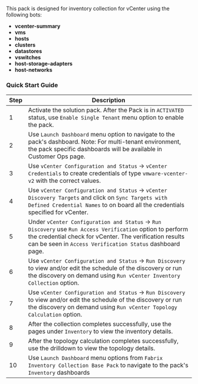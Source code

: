 This pack is designed for inventory collection for vCenter using the following bots:  
  
- **vcenter-summary**  
- **vms**  
- **hosts**  
- **clusters**  
- **datastores**  
- **vswitches**  
- **host-storage-adapters**  
- **host-networks**


### Quick Start Guide  
   
| Step | Description                                                                                                                                                                                                                          |  
|------|--------------------------------------------------------------------------------------------------------------------------------------------------------------------------------------------------------------------------------------|  
| 1    | Activate the solution pack. After the Pack is in `ACTIVATED` status, use `Enable Single Tenant` menu option to enable the pack.                                                                                                      |  
| 2    | Use `Launch Dashboard` menu option to navigate to the pack's dashboard. Note: For multi-tenant environment, the pack specific dashboards will be available in Customer Ops page.                                                     |    
| 3    | Use `vCenter Configuration and Status` ->  `vCenter Credentials` to create credentials of type `vmware-vcenter-v2`  with the correct values.                                                                                         |   
| 4    | Use `vCenter Configuration and Status` -> `vCenter Discovery Targets` and click on `Sync Targets with Defined Credential Names` to on board all the credentials specified for vCenter.                                               |  
| 5    | Under `vCenter Configuration and Status` ->  `Run Discovery`  use `Run Access Verification` option to perform the credential check for vCenter. The verification results can be seen in `Access Verification Status` dashboard page. |  
| 6    | Use `vCenter Configuration and Status` ->  `Run Discovery` to view and/or edit the schedule of the discovery or run the discovery on demand using `Run vCenter Inventory Collection` option.                                         |  
| 7    | Use `vCenter Configuration and Status` ->  `Run Discovery` to view and/or edit the schedule of the discovery or run the discovery on demand using `Run vCenter Topology Calculation` option.                                         |  
| 8    | After the collection completes successfully, use the pages under `Inventory` to view the inventory details.                                                                                                                          |   
| 9    | After the topology calculation completes successfully, use the drilldown to view the topology details.                                                                                                                               |   
| 10   | Use `Launch Dashboard` menu options from `Fabrix Inventory Collection Base Pack` to navigate to the pack's `Inventory` dashboards                                                                                                    |